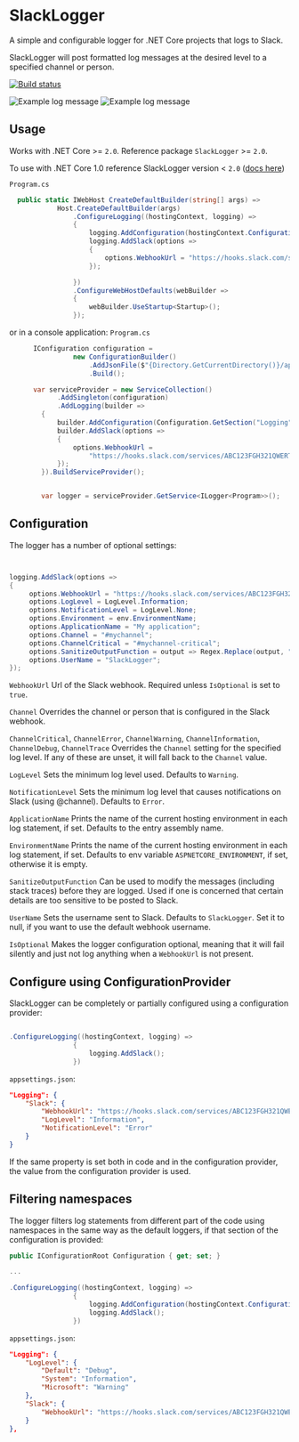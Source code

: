 # SlackLogger

A simple and configurable logger for .NET Core projects that logs to Slack.

SlackLogger will post formatted log messages at the desired level to a specified channel or person.

[![Build status](https://ci.appveyor.com/api/projects/status/xirkw5ma3prrs70t?svg=true)](https://ci.appveyor.com/project/SeverinSverdvik/slacklogger)

![Example log message](/documentation/logexample.png)
![Example log message](/documentation/exceptionexample.png)

## Usage

Works with .NET Core >= `2.0`. Reference package `SlackLogger` >= `2.0`.

To use with .NET Core 1.0 reference SlackLogger version < `2.0` ([docs here](https://github.com/severisv/SlackLogger/tree/f00cabfddaec673e35201f9ebeff6b5dd927972a))

`Program.cs`

```cs
  public static IWebHost CreateDefaultBuilder(string[] args) =>
            Host.CreateDefaultBuilder(args)
                .ConfigureLogging((hostingContext, logging) =>
                {
                    logging.AddConfiguration(hostingContext.Configuration.GetSection("Logging"));
                    logging.AddSlack(options =>
                    {
                        options.WebhookUrl = "https://hooks.slack.com/services/ABC123FGH321QWERTYUICAZzDJBG3sehHH7scclYdDxj";
                    });

                })
                .ConfigureWebHostDefaults(webBuilder =>
                {
                    webBuilder.UseStartup<Startup>();
                });
```

or in a console application:
`Program.cs`

```cs
      IConfiguration configuration =
                new ConfigurationBuilder()
                    .AddJsonFile($"{Directory.GetCurrentDirectory()}/appsettings.json", false, true)
                    .Build();

      var serviceProvider = new ServiceCollection()
            .AddSingleton(configuration)
            .AddLogging(builder =>
        {
            builder.AddConfiguration(Configuration.GetSection("Logging"));
            builder.AddSlack(options =>
            {
                options.WebhookUrl =
                    "https://hooks.slack.com/services/ABC123FGH321QWERTYUICAZzDJBG3sehHH7scclYdDxj";
            });
        }).BuildServiceProvider();


        var logger = serviceProvider.GetService<ILogger<Program>>();
```

## Configuration

The logger has a number of optional settings:

```cs


logging.AddSlack(options =>
{
     options.WebhookUrl = "https://hooks.slack.com/services/ABC123FGH321QWERTYUICAZzDJBG3sehHH7scclYdDxj";
     options.LogLevel = LogLevel.Information;
     options.NotificationLevel = LogLevel.None;
     options.Environment = env.EnvironmentName;
     options.ApplicationName = "My application";
     options.Channel = "#mychannel";
     options.ChannelCritical = "#mychannel-critical";
     options.SanitizeOutputFunction = output => Regex.Replace(output, "@[^\\.@-]", "");
     options.UserName = "SlackLogger";
});

```

`WebhookUrl`
Url of the Slack webhook. Required unless `IsOptional` is set to `true`.

`Channel`
Overrides the channel or person that is configured in the Slack webhook.

`ChannelCritical`, `ChannelError`, `ChannelWarning`, `ChannelInformation`, `ChannelDebug`, `ChannelTrace`
Overrides the `Channel` setting for the specified log level. If any of these are unset, it will fall back to the `Channel` value.

`LogLevel`
Sets the minimum log level used. Defaults to `Warning`.

`NotificationLevel`
Sets the minimum log level that causes notifications on Slack (using @channel). Defaults to `Error`.

`ApplicationName`
Prints the name of the current hosting environment in each log statement, if set. Defaults to the entry assembly name.

`EnvironmentName`
Prints the name of the current hosting environment in each log statement, if set. Defaults to env variable `ASPNETCORE_ENVIRONMENT`, if set, otherwise it is empty.

`SanitizeOutputFunction`
Can be used to modify the messages (including stack traces) before they are logged. Used if one is concerned that certain details are too sensitive to be posted to Slack.

`UserName`
Sets the username sent to Slack. Defaults to `SlackLogger`. Set it to null, if you want to use the default webhook username.

`IsOptional`
Makes the logger configuration optional, meaning that it will fail silently and just not log anything when a `WebhookUrl` is not present.

## Configure using ConfigurationProvider

SlackLogger can be completely or partially configured using a configuration provider:

```cs

.ConfigureLogging((hostingContext, logging) =>
                {
                    logging.AddSlack();
                })

```

`appsettings.json`:

```json
"Logging": {
    "Slack": {
        "WebhookUrl": "https://hooks.slack.com/services/ABC123FGH321QWERTYUICAZzDJBG3sehHH7scclYdDxj",
        "LogLevel": "Information",
        "NotificationLevel": "Error"
    }
}
```

If the same property is set both in code and in the configuration provider, the value from the configuration provider is used.

## Filtering namespaces

The logger filters log statements from different part of the code using namespaces in the same way as the default loggers, if that section of the configuration is provided:

```cs
public IConfigurationRoot Configuration { get; set; }

...

.ConfigureLogging((hostingContext, logging) =>
                {
                    logging.AddConfiguration(hostingContext.Configuration.GetSection("Logging"));
                    logging.AddSlack();
                })
```

`appsettings.json`:

```json
"Logging": {
    "LogLevel": {
        "Default": "Debug",
        "System": "Information",
        "Microsoft": "Warning"
    },
    "Slack": {
        "WebhookUrl": "https://hooks.slack.com/services/ABC123FGH321QWERTYUICAZzDJBG3sehHH7scclYdDxj"
    }
},
```
